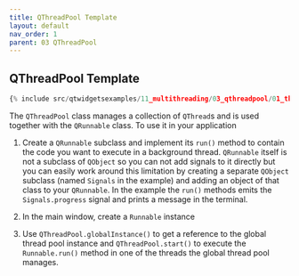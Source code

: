 ```yaml
---
title: QThreadPool Template
layout: default
nav_order: 1
parent: 03 QThreadPool
---
```


## QThreadPool Template

```python
{% include src/qtwidgetsexamples/11_multithreading/03_qthreadpool/01_threadpool_template.py %}
```

The `QThreadPool` class manages a collection of `QThread`s and is used together with the `QRunnable` class. To use it in your application

1. Create a `QRunnable` subclass and implement its `run()` method to contain the code you want to execute in a background thread. `QRunnable` itself is not a subclass of `QObject` so you can not add signals to it directly but you can easily work around this limitation by creating a separate `QObject` subclass (named `Signals` in the example) and adding an object of that class to your `QRunnable`. In the example the `run()` methods emits the `Signals.progress` signal and prints a message in the terminal.

2. In the main window, create a `Runnable` instance

3. Use `QThreadPool.globalInstance()` to get a reference to the global thread pool instance and `QThreadPool.start()` to execute the `Runnable.run()` method in one of the threads the global thread pool manages.
